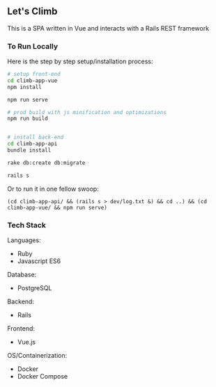 ## Let's Climb
This is a SPA written in Vue and interacts with a Rails REST framework

### To Run Locally


Here is the step by step setup/installation process:
``` bash
# setup front-end
cd climb-app-vue
npm install

npm run serve

# prod build with js minification and optimizations
npm run build


# install back-end
cd climb-app-api
bundle install

rake db:create db:migrate

rails s
```

Or to run it in one fellow swoop:
```
(cd climb-app-api/ && (rails s > dev/log.txt &) && cd ..) && (cd climb-app-vue/ && npm run serve)
```

### Tech Stack

Languages:
- Ruby
- Javascript ES6

Database:
- PostgreSQL

Backend:
- Rails

Frontend:
- Vue.js

OS/Containerization:
- Docker
- Docker Compose
